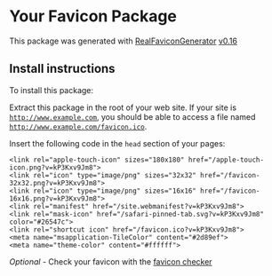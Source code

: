 # Your Favicon Package

This package was generated with [RealFaviconGenerator](https://realfavicongenerator.net/) [v0.16](https://realfavicongenerator.net/change_log#v0.16)

## Install instructions

To install this package:

Extract this package in the root of your web site. If your site is <code>http://www.example.com</code>, you should be able to access a file named <code>http://www.example.com/favicon.ico</code>.

Insert the following code in the `head` section of your pages:

    <link rel="apple-touch-icon" sizes="180x180" href="/apple-touch-icon.png?v=kP3Kxv9Jm8">
    <link rel="icon" type="image/png" sizes="32x32" href="/favicon-32x32.png?v=kP3Kxv9Jm8">
    <link rel="icon" type="image/png" sizes="16x16" href="/favicon-16x16.png?v=kP3Kxv9Jm8">
    <link rel="manifest" href="/site.webmanifest?v=kP3Kxv9Jm8">
    <link rel="mask-icon" href="/safari-pinned-tab.svg?v=kP3Kxv9Jm8" color="#26547c">
    <link rel="shortcut icon" href="/favicon.ico?v=kP3Kxv9Jm8">
    <meta name="msapplication-TileColor" content="#2d89ef">
    <meta name="theme-color" content="#ffffff">

*Optional* - Check your favicon with the [favicon checker](https://realfavicongenerator.net/favicon_checker)